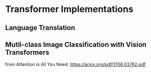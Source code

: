 # Transformer Implementations 

## Language Translation
## Mutli-class Image Classification with Vision Transformers

from Attention is All You Need: https://arxiv.org/pdf/1706.03762.pdf
